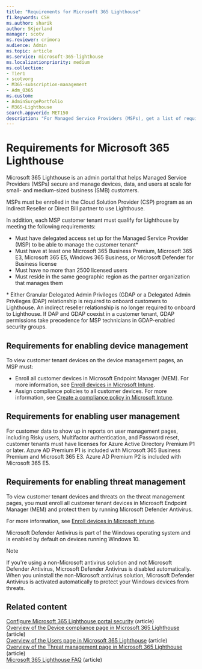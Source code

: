 ```yaml
---
title: "Requirements for Microsoft 365 Lighthouse"
f1.keywords: CSH
ms.author: sharik
author: SKjerland
manager: scotv
ms.reviewer: crimora
audience: Admin
ms.topic: article
ms.service: microsoft-365-lighthouse
ms.localizationpriority: medium
ms.collection:
- Tier1
- scotvorg
- M365-subscription-management
- Adm_O365
ms.custom:
- AdminSurgePortfolio
- M365-Lighthouse
search.appverid: MET150
description: "For Managed Service Providers (MSPs), get a list of requirements to use Microsoft 365 Lighthouse."
---
```


# Requirements for Microsoft 365 Lighthouse

Microsoft 365 Lighthouse is an admin portal that helps Managed Service Providers (MSPs) secure and manage devices, data, and users at scale for small- and medium-sized business (SMB) customers.

MSPs must be enrolled in the Cloud Solution Provider (CSP) program as an Indirect Reseller or Direct Bill partner to use Lighthouse.

In addition, each MSP customer tenant must qualify for Lighthouse by meeting the following requirements:

- Must have delegated access set up for the Managed Service Provider (MSP) to be able to manage the customer tenant*
- Must have at least one Microsoft 365 Business Premium, Microsoft 365 E3, Microsoft 365 E5, Windows 365 Business, or Microsoft Defender for Business license
- Must have no more than 2500 licensed users
- Must reside in the same geographic region as the partner organization that manages them

\* Either Granular Delegated Admin Privileges (GDAP or a Delegated Admin Privileges (DAP) relationship is required to onboard customers to Lighthouse. An indirect reseller relationship is no longer required to onboard to Lighthouse. If DAP and GDAP coexist in a customer tenant, GDAP permissions take precedence for MSP technicians in GDAP-enabled security groups.

## Requirements for enabling device management

To view customer tenant devices on the device management pages, an MSP must:

- Enroll all customer devices in Microsoft Endpoint Manager (MEM). For more information, see [Enroll devices in Microsoft Intune](/mem/intune/enrollment/).
- Assign compliance policies to all customer devices. For more information, see [Create a compliance policy in Microsoft Intune](/mem/intune/protect/create-compliance-policy).

## Requirements for enabling user management

For customer data to show up in reports on user management pages, including Risky users, Multifactor authentication, and Password reset, customer tenants must have licenses for Azure Active Directory Premium P1 or later. Azure AD Premium P1 is included with Microsoft 365 Business Premium and Microsoft 365 E3. Azure AD Premium P2 is included with Microsoft 365 E5.

## Requirements for enabling threat management

To view customer tenant devices and threats on the threat management pages, you must enroll all customer tenant devices in Microsoft Endpoint Manager (MEM) and protect them by running Microsoft Defender Antivirus.

For more information, see [Enroll devices in Microsoft Intune](/mem/intune/enrollment/).

Microsoft Defender Antivirus is part of the Windows operating system and is enabled by default on devices running Windows 10.

> [!NOTE]
> If you're using a non-Microsoft antivirus solution and not Microsoft Defender Antivirus, Microsoft Defender Antivirus is disabled automatically. When you uninstall the non-Microsoft antivirus solution, Microsoft Defender Antivirus is activated automatically to protect your Windows devices from threats.

## Related content

[Configure Microsoft 365 Lighthouse portal security](m365-lighthouse-configure-portal-security.md) (article)\
[Overview of the Device compliance page in Microsoft 365 Lighthouse](m365-lighthouse-device-compliance-page-overview.md) (article)\
[Overview of the Users page in Microsoft 365 Lighthouse](m365-lighthouse-users-page-overview.md) (article)\
[Overview of the Threat management page in Microsoft 365 Lighthouse](m365-lighthouse-threat-management-page-overview.md) (article)\
[Microsoft 365 Lighthouse FAQ](m365-lighthouse-faq.yml) (article)
